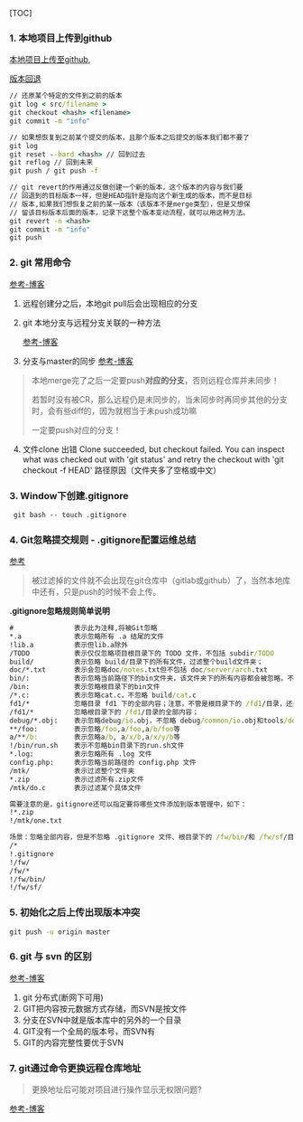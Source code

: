 [TOC]

### 1. 本地项目上传到github ###

[本地项目上传至github](https://www.cnblogs.com/shenchanghui/p/7184101.html),

[版本回退](https://blog.csdn.net/yxlshk/article/details/79944535)

```cmd
// 还原某个特定的文件到之前的版本
git log < src/filename >
git checkout <hash> <filename>
git commit -m "info"

// 如果想恢复到之前某个提交的版本，且那个版本之后提交的版本我们都不要了
git log
git reset --hard <hash> // 回到过去
git reflog // 回到未来
git push / git push -f

// git revert的作用通过反做创建一个新的版本，这个版本的内容与我们要
// 回退到的目标版本一样，但是HEAD指针是指向这个新生成的版本，而不是目标
// 版本,如果我们想恢复之前的某一版本（该版本不是merge类型），但是又想保
// 留该目标版本后面的版本，记录下这整个版本变动流程，就可以用这种方法。
git revert -n <hash>
git commit -m "info"
git push
```

### 2. git 常用命令 ###

[参考-博客](https://cloud.tencent.com/developer/news/207575)

1. 远程创建分之后，本地git pull后会出现相应的分支


2. git 本地分支与远程分支关联的一种方法

    [参考-博客](https://www.cnblogs.com/a-flydog/p/5520999.html)


3. 分支与master的同步
    [参考-博客](https://blog.csdn.net/sunxiaofre/article/details/81191827)

  > 本地merge完了之后一定要push**对应的分支**，否则远程仓库并未同步！
  >
  > 若暂时没有被CR，那么远程仍是未同步的，当未同步时再同步其他的分支时，会有些diff的，因为就相当于未push成功嘛
  >
  > 一定要push对应的分支！

4. 文件clone 出错 Clone succeeded, but checkout failed. You can inspect what was checked out with 'git status' and retry the checkout with 'git checkout -f HEAD'
    路径原因（文件夹多了空格或中文）


### 3. Window下创建.gitignore ###

```cmd
 git bash -- touch .gitignore
```

### 4. Git忽略提交规则 - .gitignore配置运维总结 ###

[参考](https://www.cnblogs.com/kevingrace/p/5690241.html)

> 被过滤掉的文件就不会出现在git仓库中（gitlab或github）了，当然本地库中还有，只是push的时候不会上传。

**.gitignore忽略规则简单说明**

```cmd
#               表示此为注释,将被Git忽略
*.a             表示忽略所有 .a 结尾的文件
!lib.a          表示但lib.a除外
/TODO           表示仅仅忽略项目根目录下的 TODO 文件，不包括 subdir/TODO
build/          表示忽略 build/目录下的所有文件，过滤整个build文件夹；
doc/*.txt       表示会忽略doc/notes.txt但不包括 doc/server/arch.txt
bin/:           表示忽略当前路径下的bin文件夹，该文件夹下的所有内容都会被忽略，不忽略 bin 文件
/bin:           表示忽略根目录下的bin文件
/*.c:           表示忽略cat.c，不忽略 build/cat.c
fd1/*			忽略目录 fd1 下的全部内容；注意，不管是根目录下的 /fd1/目录，还是某个子目录 /child/fd1/目录，都会被忽略；
/fd1/*			忽略根目录下的 /fd1/目录的全部内容；
debug/*.obj:    表示忽略debug/io.obj，不忽略 debug/common/io.obj和tools/debug/io.obj
**/foo:         表示忽略/foo,a/foo,a/b/foo等
a/**/b:         表示忽略a/b, a/x/b,a/x/y/b等
!/bin/run.sh    表示不忽略bin目录下的run.sh文件
*.log:          表示忽略所有 .log 文件
config.php:     表示忽略当前路径的 config.php 文件
/mtk/           表示过滤整个文件夹
*.zip           表示过滤所有.zip文件
/mtk/do.c       表示过滤某个具体文件

需要注意的是，gitignore还可以指定要将哪些文件添加到版本管理中，如下：
!*.zip
!/mtk/one.txt

场景：忽略全部内容，但是不忽略 .gitignore 文件、根目录下的 /fw/bin/和 /fw/sf/目录；注意要先对bin/的父目录使用!规则，使其不被排除。
/*
!.gitignore
!/fw/
/fw/*
!/fw/bin/
!/fw/sf/
```

### 5. 初始化之后上传出现版本冲突 ###

```cmd
git push -u origin master
```

### 6. git 与 svn 的区别 ###

[参考-博客](https://www.xuebuyuan.com/3233316.html)

1. git 分布式(断网下可用)
2. GIT把内容按元数据方式存储，而SVN是按文件
3. 分支在SVN中就是版本库中的另外的一个目录
4. GIT没有一个全局的版本号，而SVN有
5. GIT的内容完整性要优于SVN



### 7. git通过命令更换远程仓库地址 ###

> 更换地址后可能对项目进行操作显示无权限问题?

[参考-博客](https://blog.csdn.net/m0_37034294/article/details/79986198)